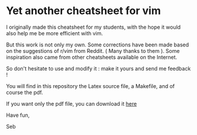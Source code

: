 # Yet another cheatsheet for vim

I originally made this cheatsheet for my students, with the hope it would also help me be more efficient with vim.

But this work is not only my own. Some corrections have been made based on the suggestions of r/vim from Reddit. ( Many thanks to them ).
Some inspiration also came from other cheatsheets available on the Internet.

So don't hesitate to use and modify it : make it yours and send me feedback !

You will find in this repository the Latex source file, a Makefile, and of course the pdf.

If you want only the pdf file, you can download it [here](https://github.com/SebDruon/cheatsheet_vim/blob/master/cheatsheet_vim.pdf)

Have fun,

Seb
